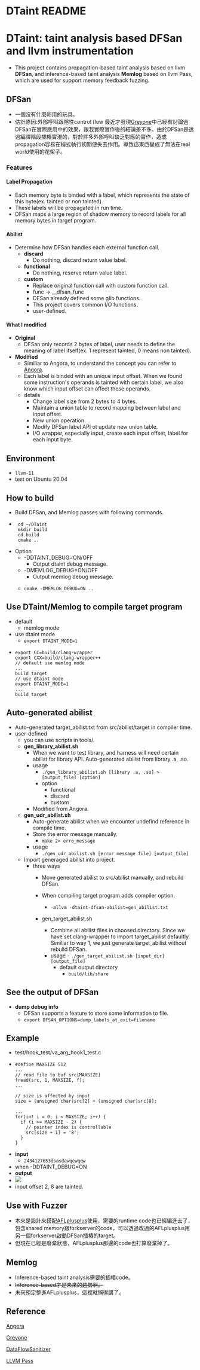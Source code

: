 # DTaint README
# DTaint: taint analysis based DFSan and llvm instrumentation
- This project contains propagation-based taint analysis based on llvm **DFSan**, and inference-based taint analysis **Memlog** based on llvm Pass, which are used for support memory feedback fuzzing.
## DFSan
- 一個沒有什麼卵用的玩具。
- 估計原因:外部呼叫跟隱性control flow
最近才發現[Greyone](https://www.usenix.org/system/files/sec20-gan.pdf)中已經有討論過DFSan在實際應用中的效果，跟我實際實作後的結論差不多。由於DFSan是透過編譯階段插樁實現的，對於許多外部呼叫缺乏對應的實作，造成propagation容易在程式執行初期便失去作用。導致這東西變成了無法在real world使用的花架子。 
### Features
#### Label Propagation
- Each memory byte is binded with a label, which represents the state of this byte(ex. tainted or non tainted).
- These labels will be propagated in run time.
- DFSan maps a large region of shadow memory to record labels for all memory bytes in target program.

#### Abilist
- Determine how DFSan handles each external function call.
    - **discard**
         - Do nothing, discard return value label.
    - **functional**
        - Do nothing, reserve return value label.
    - **custom**
        - Replace original function call with custom function call.
        - func -> __dfsan_func
        - DFSan already defined some glib functions.
        - This project covers common I/O functions.
        - user-defined.

#### What I modified
- **Original** 
    - DFSan only records 2 bytes of label, user needs to define the meaning of label itself(ex. 1 represent tainted, 0 means non tainted).
- **Modified**
    - Similiar to Angora, to understand the concept you can refer to [Angora](https://web.cs.ucdavis.edu/~hchen/paper/chen2018angora.pdf).
    -  Each label is binded with an unique input offset. When we found some instruction's operands is tainted with certain label, we also know which input offset can affect these operands.
    -  details 
        - Change label size from 2 bytes to 4 bytes.
        - Maintain a union table to record mapping between label and input offset.
        - New union operation.
        - Modify DFSan label API ot update new union table.
        - I/O wrapper, especially input, create each input offset, label for each input byte.
        
## Environment
- ```llvm-11 ```
- test on Ubuntu 20.04
## How to build
- Build DFSan, and Memlog passes with following commands.
- ```
   cd ~/DTaint
   mkdir build
   cd build
   cmake ..
  ```
- Option
    - -DDTAINT_DEBUG=ON/OFF
        - Output dtaint debug message.
    - -DMEMLOG_DEBUG=ON/OFF
        - Output memlog debug message.
    - ```
      cmake -DMEMLOG_DEBUG=ON ..
## Use DTaint/Memlog to compile target program
- default
    - memlog mode
- use dtaint mode
    - ```export DTAINT_MODE=1```
- ``` 
  export CC=build/clang-wrapper
  export CXX=build/clang-wrapper++
  // default use memlog mode
  ...
  build target
  // use dtaint mode
  export DTAINT_MODE=1
  ...
  build target
  ```
## Auto-generated abilist
        
- Auto-generated target_abilist.txt from src/abilist/target in compiler time.
- user-defined
    - you can use scripts in tools/.
    - **gen_library_abilist.sh**
        - When we want to test library, and harness will need certain abilist for library API. Auto-generated abilist from library .a, .so.
        - usage
            - ```./gen_library_abilist.sh [library .a, .so] > [output_file] [option]```
            - option
                - functional
                - discard
                - custom
        - Modified from Angora.
    - **gen_udr_abilist.sh**
        - Auto-generate abilist when we encounter undefind reference in compile time.
        - Store the error message manually.
            - ```make 2> erro_message```
        - usage
            - ```./gen_udr_abilist.sh [error message file] [output_file]```
    - Import generaged abilist into project.
        - three ways
            - Move generated abilist to src/abilist manually, and rebuild DFSan.
            - When compiling target program adds compiler option.
                
                - ```-mllvm -dtaint-dfsan-abilist=gen_abilist.txt```
            - gen_target_abilist.sh
                - Combine all abilist files in choosed directory. Since we have set clang-wrapper to import target_abilist defaultly. Similiar to way 1, we just generate target_abilist without rebuild DFSan. 
                - usage
                        - ```./gen_target_abilist.sh [input_dir] [output_file]```
                    - default output directory
                        - ```build/lib/share```

## See the output of DFSan
- **dump debug info**
    - DFSan supports a feature to store some information to file.
    - ``` export DFSAN_OPTIONS=dump_labels_at_exit=filename ```

## Example
- test/hook_test/va_arg_hook1_test.c
- ```=c
  #define MAXSIZE 512
  ...
  // read file to buf src[MAXSIZE]
  fread(src, 1, MAXSIZE, f);
  ...
  
  // size is affected by input
  size = (unsigned char)src[2] + (unsigned char)src[8];
  
  ...
  for(int i = 0; i < MAXSIZE; i++) {
    if (i >= MAXSIZE - 2) {
      // pointer index is controllable
      src[size + i] = '8';
    }
  }
  ```
- **input**
    - ```2434127653dsasdawqewqqw```
- when -DDTAINT_DEBUG=ON
- **output**
- ![](https://i.imgur.com/sne8lXc.png)
- input offset 2, 8 are tainted.

## Use with Fuzzer
- 本來是設計來搭配[AFLplusplus](https://github.com/AFLplusplus/AFLplusplus)使用，需要的runtime code也已經編進去了，包含shared memory跟forkserver的code，可以透過改過的AFLplusplus用另一個forkserver啟動DFSan插樁的target。
- 但現在已經是廢棄狀態，AFLplusplus那邊的code也打算廢棄掉了。

## Memlog
- Inference-based taint analysis需要的插樁code。
- ~~Inference-based才是未來的趨勢啊。~~
- 未來預定整進AFLplusplus，這裡就懶得講了。
## Reference
[Angora](https://web.cs.ucdavis.edu/~hchen/paper/chen2018angora.pdf)

[Greyone](https://www.usenix.org/system/files/sec20-gan.pdf)

[DataFlowSanitizer](https://clang.llvm.org/docs/DataFlowSanitizerDesign.html)

[LLVM Pass](https://llvm.org/docs/WritingAnLLVMPass.html)
